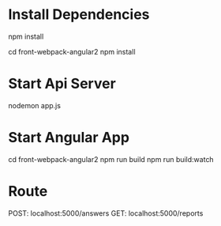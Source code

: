 
# Install Dependencies
npm install

cd front-webpack-angular2
npm install

# Start Api Server
nodemon app.js

# Start Angular App

cd front-webpack-angular2
npm run build
npm run build:watch



# Route 
POST: localhost:5000/answers
GET: localhost:5000/reports
